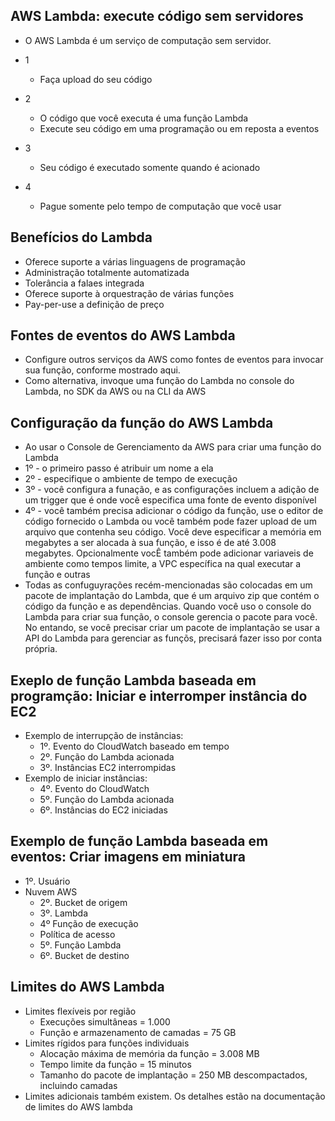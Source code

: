## AWS Lambda: execute código sem servidores

- O AWS Lambda é um serviço de computação sem servidor.

- 1
   - Faça upload do seu código
- 2 
   - O código que você executa é uma função Lambda
   - Execute seu código em uma programação ou em reposta a eventos
- 3 
   - Seu código é executado somente quando é acionado
- 4
   - Pague somente pelo tempo de computação que você usar

## Benefícios do Lambda

- Oferece suporte a várias linguagens de programação
- Administração totalmente automatizada
- Tolerância a falaes integrada
- Oferece suporte à orquestração de várias funções
- Pay-per-use a definição de preço

## Fontes de eventos do AWS Lambda

- Configure outros serviços da AWS como fontes de eventos para invocar sua função, conforme mostrado aqui. 
- Como alternativa, invoque uma função do Lambda no console do Lambda, no SDK da AWS ou na CLI da AWS

## Configuração da função do AWS Lambda

- Ao usar o Console de Gerenciamento da AWS para criar uma função do Lambda
- 1º - o primeiro passo é atribuir um nome a ela
- 2º - especifique o ambiente de tempo de execução
- 3º - você configura a funação, e as configurações incluem a adição de um trigger que é onde você especifica uma fonte de evento disponível
- 4º - você também precisa adicionar o código da função, use o editor de código fornecido o Lambda ou você também pode fazer upload de um arquivo que contenha seu código. Você deve especificar a memória em megabytes a ser alocada à sua função, e isso é de até 3.008 megabytes. Opcionalmente vocÊ também pode adicionar variaveis de ambiente como tempos limite, a VPC específica na qual executar a função e outras  
- Todas as confuguyrações recém-mencionadas são colocadas em um pacote de implantação do Lambda, que é um arquivo zip que contém o código da função e as dependências. Quando você uso o console do Lambda para criar sua função, o console gerencia o pacote para você. No entando, se você precisar criar um pacote de implantação se usar a API do Lambda para gerenciar as funçõs, precisará fazer isso por conta própria.

## Exeplo de função Lambda baseada em programção: Iniciar e interromper instância do EC2

- Exemplo de interrupção de instâncias:
    - 1º. Evento do CloudWatch baseado em tempo
    - 2º. Função do Lambda acionada
    - 3º. Instâncias EC2 interrompidas
- Exemplo de iniciar instâncias:
    - 4º. Evento do CloudWatch
    - 5º. Função do Lambda acionada
    - 6º. Instâncias do EC2 iniciadas

## Exemplo de função Lambda baseada em eventos: Criar imagens em miniatura

- 1º. Usuário
- Nuvem AWS
    - 2º. Bucket de origem
    - 3º. Lambda
    - 4º Função de execução
    - Política de acesso
    - 5º. Função Lambda
    - 6º. Bucket de destino

## Limites do AWS Lambda

- Limites flexíveis por região
    - Execuções simultâneas = 1.000
    - Função e armazenamento de camadas = 75 GB
- Limites rígidos para funções individuais
    - Alocação máxima de memória da função = 3.008 MB
    - Tempo limite da função = 15 minutos
    - Tamanho do pacote de implantação = 250 MB descompactados, incluindo camadas
- Limites adicionais também existem. Os detalhes estão na documentação de limites do AWS lambda
